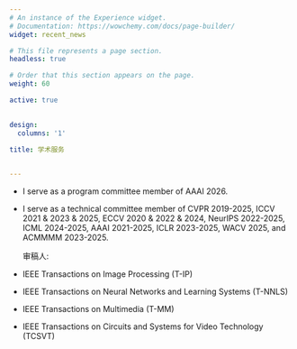 ```yaml
---
# An instance of the Experience widget.
# Documentation: https://wowchemy.com/docs/page-builder/
widget: recent_news

# This file represents a page section.
headless: true

# Order that this section appears on the page.
weight: 60

active: true

 
design:
  columns: '1'

title: 学术服务
 

---  
```


- I serve as a program committee member of AAAI 2026.
- I serve as a technical committee member of CVPR 2019-2025, ICCV 2021 & 2023 & 2025, ECCV 2020 & 2022 & 2024, NeurIPS 2022-2025, ICML 2024-2025, AAAI 2021-2025, ICLR 2023-2025, WACV 2025, and ACMMMM 2023-2025.
  
  审稿人:
- IEEE Transactions on Image Processing (T-IP)
- IEEE Transactions on Neural Networks and Learning Systems (T-NNLS)
- IEEE Transactions on Multimedia (T-MM)
- IEEE Transactions on Circuits and Systems for Video Technology (TCSVT)
